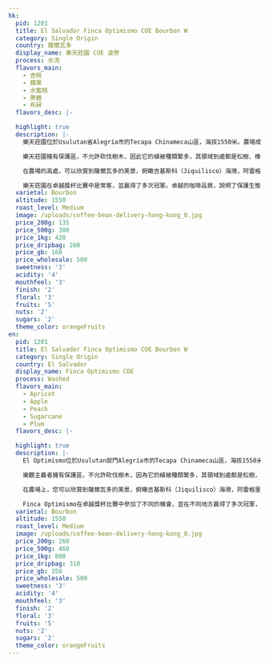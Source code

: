 ```yaml
---
hk:
  pid: 1201
  title: El Salvador Finca Optimismo COE Bourbon W
  category: Single Origin
  country: 薩爾瓦多
  display_name: 樂天莊園 COE 波旁
  process: 水洗
  flavors_main:
    - 杏桃
    - 蘋果
    - 水蜜桃
    - 蔗糖
    - 布冧
  flavors_desc: |-

  highlight: true
  description: |-
    樂天莊園位於Usulutan省Alegría市的Tecapa Chinameca山區，海拔1550米。農場成立於70年代，他的主人決定以樂觀和有遠見的態度承接該項目，並以「樂觀主義」命名。

    樂天莊園擁有保護區，不允許砍伐樹木，因此它的植被種類繁多，其領域到處都是松樹、橡樹和番石榴樹，還有當地特產Pepetos。他們還禁止狩獵，在農場裡隨時會碰上巨嘴鳥、啄木鳥、臭鼬、鴿子、鹿、土狼、蛇、牛和雞等。

    在農場的高處，可以欣賞到薩爾瓦多的美景，俯瞰吉基斯科（Jiquilisco）海灣，阿雷格里亞（Alegría）潟湖和倫帕（Lemppa）河。

    樂天莊園在卓越獎杯比賽中是常客，並贏得了多次冠軍。卓越的咖啡品質，說明了保護生態環境的努力沒有白費。
  varietal: Bourbon
  altitude: 1550
  roast_level: Medium
  image: /uploads/coffee-bean-delivery-hong-kong_0.jpg
  price_200g: 135
  price_500g: 300
  price_1kg: 420
  price_dripbag: 260
  price_gb: 160
  price_wholesale: 500
  sweetness: '3'
  acidity: '4'
  mouthfeel: '3'
  finish: '2'
  floral: '3'
  fruits: '5'
  nuts: '2'
  sugars: '2'
  theme_color: orangeFruits
en:
  pid: 1201
  title: El Salvador Finca Optimismo COE Bourbon W
  category: Single Origin
  country: El Salvador
  display_name: Finca Optimismo COE
  process: Washed
  flavors_main:
    - Apricot
    - Apple
    - Peach
    - Sugarcane
    - Plum
  flavors_desc: |-

  highlight: true
  description: |-
    El Optimismo位於Usulutan部門Alegría市的Tecapa Chinameca山區，海拔1550米。El Optimismo農場成立於70年代，他的主人決定以樂觀和有遠見的態度承接該項目，並以農場的名字"樂觀主義者"命名。

    樂觀主義者擁有保護區，不允許砍伐樹木，因為它的植被種類繁多，其領域到處都是松樹，康納卡斯特，橡樹，番石榴樹和pepetos。還禁止狩獵，在農場中存在的動物包括：巨嘴鳥，啄木鳥，臭鼬，科圖薩斯，鴿子，鹿，土狼，白骨頂，蛇，牛角蛋白，雞等。

    在農場上，您可以欣賞到薩爾瓦多的美景，俯瞰吉基斯科（Jiquilisco）海灣，阿雷格里亞（Alegría）潟湖和倫帕（Lemppa）河。

    Finca Optimismo在卓越獎杯比賽中參加了不同的機會，並在不同地方贏得了多次冠軍，這印證了所生產咖啡的卓越品質。
  varietal: Bourbon
  altitude: 1550
  roast_level: Medium
  image: /uploads/coffee-bean-delivery-hong-kong_0.jpg
  price_200g: 260
  price_500g: 460
  price_1kg: 800
  price_dripbag: 310
  price_gb: 350
  price_wholesale: 500
  sweetness: '3'
  acidity: '4'
  mouthfeel: '3'
  finish: '2'
  floral: '3'
  fruits: '5'
  nuts: '2'
  sugars: '2'
  theme_color: orangeFruits
---
```

